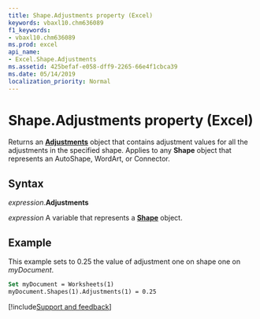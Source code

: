 ```yaml
---
title: Shape.Adjustments property (Excel)
keywords: vbaxl10.chm636089
f1_keywords:
- vbaxl10.chm636089
ms.prod: excel
api_name:
- Excel.Shape.Adjustments
ms.assetid: 425befaf-e058-dff9-2265-66e4f1cbca39
ms.date: 05/14/2019
localization_priority: Normal
---
```



# Shape.Adjustments property (Excel)

Returns an **[Adjustments](Excel.Adjustments.md)** object that contains adjustment values for all the adjustments in the specified shape. Applies to any **Shape** object that represents an AutoShape, WordArt, or Connector.


## Syntax

_expression_.**Adjustments**

_expression_ A variable that represents a **[Shape](Excel.Shape.md)** object.


## Example

This example sets to 0.25 the value of adjustment one on shape one on _myDocument_.

```vb
Set myDocument = Worksheets(1) 
myDocument.Shapes(1).Adjustments(1) = 0.25
```



[!include[Support and feedback](~/includes/feedback-boilerplate.md)]